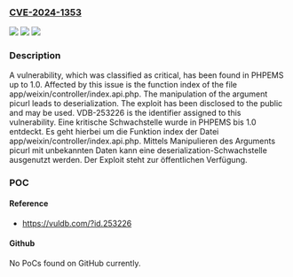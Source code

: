 ### [CVE-2024-1353](https://cve.mitre.org/cgi-bin/cvename.cgi?name=CVE-2024-1353)
![](https://img.shields.io/static/v1?label=Product&message=PHPEMS&color=blue)
![](https://img.shields.io/static/v1?label=Version&message=1.0%20&color=brightgreen)
![](https://img.shields.io/static/v1?label=Vulnerability&message=CWE-502%20Deserialization&color=brightgreen)

### Description

A vulnerability, which was classified as critical, has been found in PHPEMS up to 1.0. Affected by this issue is the function index of the file app/weixin/controller/index.api.php. The manipulation of the argument picurl leads to deserialization. The exploit has been disclosed to the public and may be used. VDB-253226 is the identifier assigned to this vulnerability.
Eine kritische Schwachstelle wurde in PHPEMS bis 1.0 entdeckt. Es geht hierbei um die Funktion index der Datei app/weixin/controller/index.api.php. Mittels Manipulieren des Arguments picurl mit unbekannten Daten kann eine deserialization-Schwachstelle ausgenutzt werden. Der Exploit steht zur öffentlichen Verfügung.

### POC

#### Reference
- https://vuldb.com/?id.253226

#### Github
No PoCs found on GitHub currently.

